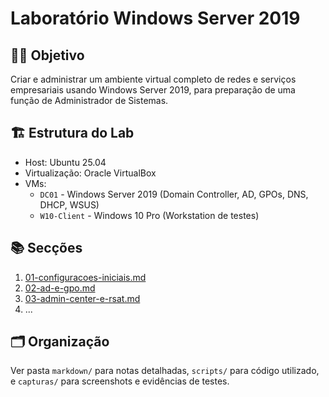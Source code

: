 # Laboratório Windows Server 2019

## 👨‍💻 Objetivo
Criar e administrar um ambiente virtual completo de redes e serviços empresariais usando Windows Server 2019, para preparação de uma função de Administrador de Sistemas.

## 🏗️ Estrutura do Lab
- Host: Ubuntu 25.04
- Virtualização: Oracle VirtualBox
- VMs:
  - `DC01` - Windows Server 2019 (Domain Controller, AD, GPOs, DNS, DHCP, WSUS)
  - `W10-Client` - Windows 10 Pro (Workstation de testes)

## 📚 Secções
1. [01-configuracoes-iniciais.md](markdown/01-configuracoes-iniciais.md)
2. [02-ad-e-gpo.md](markdown/02-ad-e-gpo.md)
3. [03-admin-center-e-rsat.md](markdown/03-admin-center-e-rsat.md)
4. ...

## 🗂️ Organização
Ver pasta `markdown/` para notas detalhadas, `scripts/` para código utilizado, e `capturas/` para screenshots e evidências de testes.
